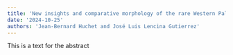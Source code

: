 ```yaml
---
title: 'New insights and comparative morphology of the rare Western Palearctic species Ochodaeus montanus Fuente, 1912, and its closest relative, O. inermis Reitter, 1893 (Coleoptera: Scarabaeoidea: Ochodaeidae)'
date: '2024-10-25'
authors: 'Jean-Bernard Huchet and José Luis Lencina Gutierrez'
---
```


This is a text for the abstract
